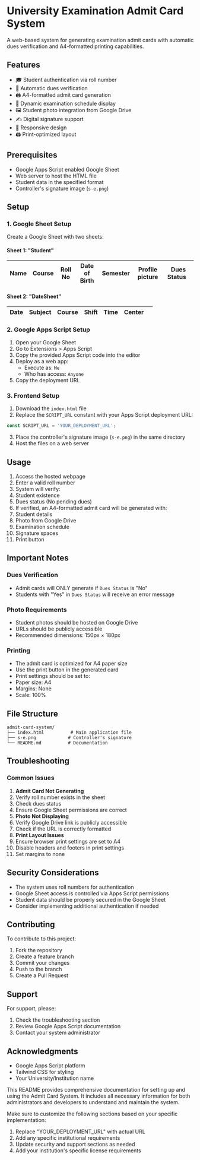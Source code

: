 # University Examination Admit Card System

A web-based system for generating examination admit cards with automatic dues verification and A4-formatted printing capabilities.

## Features

- 🎓 Student authentication via roll number
- 📝 Automatic dues verification
- 🖨️ A4-formatted admit card generation
- 📅 Dynamic examination schedule display
- 🖼️ Student photo integration from Google Drive
- ✍️ Digital signature support
- 📱 Responsive design
- 🖨️ Print-optimized layout

## Prerequisites

- Google Apps Script enabled Google Sheet
- Web server to host the HTML file
- Student data in the specified format
- Controller's signature image (`s-e.png`)

## Setup

### 1. Google Sheet Setup

Create a Google Sheet with two sheets:

#### Sheet 1: "Student"

| Name | Course | Roll No | Date of Birth | Semester | Profile picture | Dues Status   |
| ---- | ------ | ------- | ------------- | -------- | --------------- | --------------- |

#### Sheet 2: "DateSheet"

| Date | Subject | Course | Shift | Time | Center |  |
| ---- | ------- | ------ | ----- | ---- | ------ | - |

### 2. Google Apps Script Setup

1. Open your Google Sheet
2. Go to Extensions > Apps Script
3. Copy the provided Apps Script code into the editor
4. Deploy as a web app:
   - Execute as: `Me`
   - Who has access: `Anyone`
5. Copy the deployment URL

### 3. Frontend Setup

1. Download the `index.html` file
2. Replace the `SCRIPT_URL` constant with your Apps Script deployment URL:

```javascript
const SCRIPT_URL = 'YOUR_DEPLOYMENT_URL';
```

3. Place the controller's signature image (`s-e.png`) in the same directory
4. Host the files on a web server

## Usage

1. Access the hosted webpage
2. Enter a valid roll number
3. System will verify:
4. Student existence
5. Dues status (No pending dues)
6. If verified, an A4-formatted admit card will be generated with:
7. Student details
8. Photo from Google Drive
9. Examination schedule
10. Signature spaces
11. Print button

## Important Notes

### Dues Verification

- Admit cards will ONLY generate if `Dues Status` is "No"
- Students with "Yes" in `Dues Status` will receive an error message

### Photo Requirements

- Student photos should be hosted on Google Drive
- URLs should be publicly accessible
- Recommended dimensions: 150px × 180px

### Printing

- The admit card is optimized for A4 paper size
- Use the print button in the generated card
- Print settings should be set to:
- Paper size: A4
- Margins: None
- Scale: 100%

## File Structure

```plaintext
admit-card-system/
├── index.html          # Main application file
├── s-e.png            # Controller's signature
└── README.md          # Documentation
```

## Troubleshooting

### Common Issues

1. **Admit Card Not Generating**
2. Verify roll number exists in the sheet
3. Check dues status
4. Ensure Google Sheet permissions are correct
5. **Photo Not Displaying**
6. Verify Google Drive link is publicly accessible
7. Check if the URL is correctly formatted
8. **Print Layout Issues**
9. Ensure browser print settings are set to A4
10. Disable headers and footers in print settings
11. Set margins to none

## Security Considerations

- The system uses roll numbers for authentication
- Google Sheet access is controlled via Apps Script permissions
- Student data should be properly secured in the Google Sheet
- Consider implementing additional authentication if needed

## Contributing

To contribute to this project:

1. Fork the repository
2. Create a feature branch
3. Commit your changes
4. Push to the branch
5. Create a Pull Request

## Support

For support, please:

1. Check the troubleshooting section
2. Review Google Apps Script documentation
3. Contact your system administrator

## Acknowledgments

- Google Apps Script platform
- Tailwind CSS for styling
- Your University/Institution name

This README provides comprehensive documentation for setting up and using the Admit Card System. It includes all necessary information for both administrators and developers to understand and maintain the system.

Make sure to customize the following sections based on your specific implementation:

1. Replace "YOUR_DEPLOYMENT_URL" with actual URL
2. Add any specific institutional requirements
3. Update security and support sections as needed
4. Add your institution's specific license requirements

```

```
